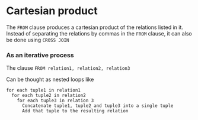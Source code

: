 # Cartesian product
The `FROM` clause produces a cartesian product of the relations listed in it. Instead of separating the relations by commas in the `FROM` clause, it can also be done using `CROSS JOIN`

### As an iterative process
The clause
`FROM relation1, relation2, relation3`

Can be thought as nested loops like

```
for each tuple1 in relation1
  for each tuple2 in relation2
    for each tuple3 in relation 3
      Concatenate tuple1, tuple2 and tuple3 into a single tuple
      Add that tuple to the resulting relation
```

